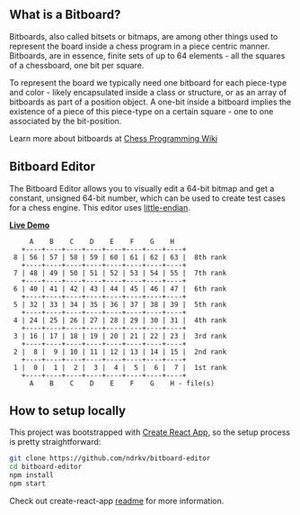 ## What is a Bitboard?

Bitboards, also called bitsets or bitmaps, are among other things used to represent the board inside a chess program in a piece centric manner. Bitboards, are in essence, finite sets of up to 64 elements - all the squares of a chessboard, one bit per square.

To represent the board we typically need one bitboard for each piece-type and color - likely encapsulated inside a class or structure, or as an array of bitboards as part of a position object. A one-bit inside a bitboard implies the existence of a piece of this piece-type on a certain square - one to one associated by the bit-position.

Learn more about bitboards at [Chess Programming Wiki](https://www.chessprogramming.org/Bitboards)

## Bitboard Editor

The Bitboard Editor allows you to visually edit a 64-bit bitmap and get a constant, unsigned 64-bit number, which can be used to create test cases for a chess engine. This editor uses [little-endian](https://www.chessprogramming.org/Little-endian).

**[Live Demo](https://bitboard-editor.vercel.app/)**

```
     A    B    C    D    E    F    G    H
   +----+----+----+----+----+----+----+----+
 8 | 56 | 57 | 58 | 59 | 60 | 61 | 62 | 63 |  8th rank
   +----+----+----+----+----+----+----+----+
 7 | 48 | 49 | 50 | 51 | 52 | 53 | 54 | 55 |  7th rank
   +----+----+----+----+----+----+----+----+
 6 | 40 | 41 | 42 | 43 | 44 | 45 | 46 | 47 |  6th rank
   +----+----+----+----+----+----+----+----+
 5 | 32 | 33 | 34 | 35 | 36 | 37 | 38 | 39 |  5th rank
   +----+----+----+----+----+----+----+----+
 4 | 24 | 25 | 26 | 27 | 28 | 29 | 30 | 31 |  4th rank
   +----+----+----+----+----+----+----+----+
 3 | 16 | 17 | 18 | 19 | 20 | 21 | 22 | 23 |  3rd rank
   +----+----+----+----+----+----+----+----+
 2 |  8 |  9 | 10 | 11 | 12 | 13 | 14 | 15 |  2nd rank
   +----+----+----+----+----+----+----+----+
 1 |  0 |  1 |  2 |  3 |  4 |  5 |  6 |  7 |  1st rank
   +----+----+----+----+----+----+----+----+
     A    B    C    D    E    F    G    H - file(s)
```

## How to setup locally

This project was bootstrapped with [Create React App](https://github.com/facebook/create-react-app), so the setup process is pretty straightforward:

```bash
git clone https://github.com/ndrkv/bitboard-editor
cd bitboard-editor
npm install
npm start
```

Check out create-react-app [readme](https://github.com/facebook/create-react-app/blob/master/README.md) for more information.
